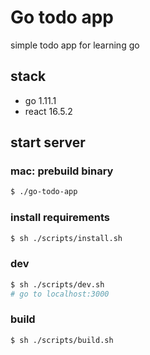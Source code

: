 # Go todo app
simple todo app for learning go

## stack
- go 1.11.1
- react 16.5.2

## start server
### mac: prebuild binary
```bash
$ ./go-todo-app
```

### install requirements
```bash
$ sh ./scripts/install.sh
```

### dev
```bash
$ sh ./scripts/dev.sh
# go to localhost:3000
```

### build
```bash
$ sh ./scripts/build.sh
```
